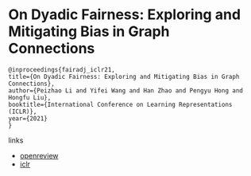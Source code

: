 # On Dyadic Fairness: Exploring and Mitigating Bias in Graph Connections

```
@inproceedings{fairadj_iclr21,
title={On Dyadic Fairness: Exploring and Mitigating Bias in Graph Connections},
author={Peizhao Li and Yifei Wang and Han Zhao and Pengyu Hong and Hongfu Liu},
booktitle={International Conference on Learning Representations (ICLR)},
year={2021}
}
```

links
- [openreview](https://openreview.net/forum?id=xgGS6PmzNq6)
- [iclr](https://iclr.cc/virtual/2021/poster/3241)
